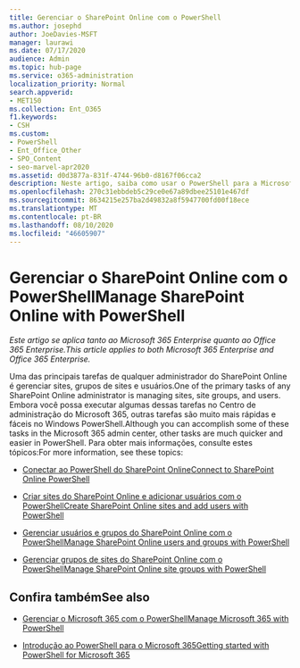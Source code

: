 ```yaml
---
title: Gerenciar o SharePoint Online com o PowerShell
ms.author: josephd
author: JoeDavies-MSFT
manager: laurawi
ms.date: 07/17/2020
audience: Admin
ms.topic: hub-page
ms.service: o365-administration
localization_priority: Normal
search.appverid:
- MET150
ms.collection: Ent_O365
f1.keywords:
- CSH
ms.custom:
- PowerShell
- Ent_Office_Other
- SPO_Content
- seo-marvel-apr2020
ms.assetid: d0d3877a-831f-4744-96b0-d8167f06cca2
description: Neste artigo, saiba como usar o PowerShell para a Microsoft 365 para gerenciar usuários, grupos e grupos de sites do SharePoint Online.
ms.openlocfilehash: 270c31ebbdeb5c29ce0e67a89dbee25101e467df
ms.sourcegitcommit: 8634215e257ba2d49832a8f5947700fd00f18ece
ms.translationtype: MT
ms.contentlocale: pt-BR
ms.lasthandoff: 08/10/2020
ms.locfileid: "46605907"
---
```

# <a name="manage-sharepoint-online-with-powershell"></a><span data-ttu-id="fdf76-103">Gerenciar o SharePoint Online com o PowerShell</span><span class="sxs-lookup"><span data-stu-id="fdf76-103">Manage SharePoint Online with PowerShell</span></span>

<span data-ttu-id="fdf76-104">*Este artigo se aplica tanto ao Microsoft 365 Enterprise quanto ao Office 365 Enterprise.*</span><span class="sxs-lookup"><span data-stu-id="fdf76-104">*This article applies to both Microsoft 365 Enterprise and Office 365 Enterprise.*</span></span>

<span data-ttu-id="fdf76-105">Uma das principais tarefas de qualquer administrador do SharePoint Online é gerenciar sites, grupos de sites e usuários.</span><span class="sxs-lookup"><span data-stu-id="fdf76-105">One of the primary tasks of any SharePoint Online administrator is managing sites, site groups, and users.</span></span> <span data-ttu-id="fdf76-106">Embora você possa executar algumas dessas tarefas no Centro de administração do Microsoft 365, outras tarefas são muito mais rápidas e fáceis no Windows PowerShell.</span><span class="sxs-lookup"><span data-stu-id="fdf76-106">Although you can accomplish some of these tasks in the Microsoft 365 admin center, other tasks are much quicker and easier in PowerShell.</span></span> <span data-ttu-id="fdf76-107">Para obter mais informações, consulte estes tópicos:</span><span class="sxs-lookup"><span data-stu-id="fdf76-107">For more information, see these topics:</span></span>

- [<span data-ttu-id="fdf76-108">Conectar ao PowerShell do SharePoint Online</span><span class="sxs-lookup"><span data-stu-id="fdf76-108">Connect to SharePoint Online PowerShell</span></span>](https://docs.microsoft.com/powershell/sharepoint/sharepoint-online/connect-sharepoint-online?view=sharepoint-ps)
  
- [<span data-ttu-id="fdf76-109">Criar sites do SharePoint Online e adicionar usuários com o PowerShell</span><span class="sxs-lookup"><span data-stu-id="fdf76-109">Create SharePoint Online sites and add users with PowerShell</span></span>](create-sharepoint-sites-and-add-users-with-powershell.md)
    
- [<span data-ttu-id="fdf76-110">Gerenciar usuários e grupos do SharePoint Online com o PowerShell</span><span class="sxs-lookup"><span data-stu-id="fdf76-110">Manage SharePoint Online users and groups with PowerShell</span></span>](manage-sharepoint-users-and-groups-with-powershell.md)
    
- [<span data-ttu-id="fdf76-111">Gerenciar grupos de sites do SharePoint Online com o PowerShell</span><span class="sxs-lookup"><span data-stu-id="fdf76-111">Manage SharePoint Online site groups with PowerShell</span></span>](manage-sharepoint-site-groups-with-powershell.md)
    
## <a name="see-also"></a><span data-ttu-id="fdf76-112">Confira também</span><span class="sxs-lookup"><span data-stu-id="fdf76-112">See also</span></span>

- [<span data-ttu-id="fdf76-113">Gerenciar o Microsoft 365 com o PowerShell</span><span class="sxs-lookup"><span data-stu-id="fdf76-113">Manage Microsoft 365 with PowerShell</span></span>](manage-office-365-with-office-365-powershell.md)

- [<span data-ttu-id="fdf76-114">Introdução ao PowerShell para o Microsoft 365</span><span class="sxs-lookup"><span data-stu-id="fdf76-114">Getting started with PowerShell for Microsoft 365</span></span>](getting-started-with-office-365-powershell.md)
